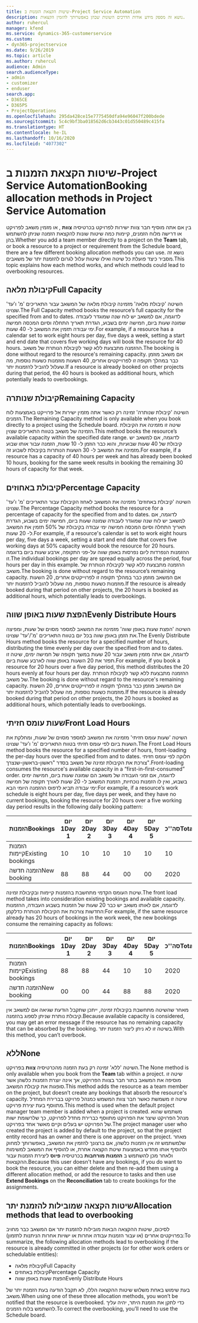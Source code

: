 ```yaml
---
title: שיטות הקצאת הזמנות ב-Project Service Automation
description: נושא זה מספק מידע אודות הדרכים השונות שבהן באפשרותך להזמין הקצאות.
author: ruhercul
manager: kfend
ms.service: dynamics-365-customerservice
ms.custom:
- dyn365-projectservice
ms.date: 9/26/2019
ms.topic: article
ms.author: ruhercul
audience: Admin
search.audienceType:
- admin
- customizer
- enduser
search.app:
- D365CE
- D365PS
- ProjectOperations
ms.openlocfilehash: 295da428ce15e7775450dfa94e96047f200bdede
ms.sourcegitcommit: 5c4c9bf3ba018562d6cb3443c01d550489c415fa
ms.translationtype: HT
ms.contentlocale: he-IL
ms.lasthandoff: 10/16/2020
ms.locfileid: "4077302"
---
```

# <a name="booking-allocation-methods-in-project-service-automation"></a><span data-ttu-id="3a9c1-103">שיטות הקצאת הזמנות ב-Project Service Automation</span><span class="sxs-lookup"><span data-stu-id="3a9c1-103">Booking allocation methods in Project Service Automation</span></span>

<span data-ttu-id="3a9c1-104">בין אם אתה מוסיף חבר צוות ישירות לפרויקט בכרטיסיה **צוות** , או מזמין משאב לפרויקט או דרישה מלוח הזמנים, קיימות כמה שיטות שונות להקצאת הזמנה שניתן להשתמש בהן.</span><span class="sxs-lookup"><span data-stu-id="3a9c1-104">Whether you add a team member directly to a project on the **Team** tab, or book a resource to a project or requirement from the Schedule board, there are a few different booking allocation methods you can use.</span></span> <span data-ttu-id="3a9c1-105">נושא זה מסביר כיצד פועלת כל שיטה ואילו שיטות עלול לגרום להזמנת יתר של משאבים.</span><span class="sxs-lookup"><span data-stu-id="3a9c1-105">This topic explains how each method works, and which methods could lead to overbooking resources.</span></span>

## <a name="full-capacity"></a><span data-ttu-id="3a9c1-106">קיבולת מלאה</span><span class="sxs-lookup"><span data-stu-id="3a9c1-106">Full Capacity</span></span> 
<span data-ttu-id="3a9c1-107">השיטה 'קיבולת מלאה' מזמינה קיבולת מלאה של המשאב עבור התאריכים 'מ' ו'עד' שצוינו.</span><span class="sxs-lookup"><span data-stu-id="3a9c1-107">The Full Capacity method books the resource’s full capacity for the specified from and to dates.</span></span> <span data-ttu-id="3a9c1-108">לדוגמה, אם למשאב יש לוח שנה שמוגדר לעבודה שמונה שעות ביום, חמישה ימים בשבוע, הגדרת תאריך התחלה וסיום המכסה חמישה ימי עבודה תזמין את המשאב ל- 40 שעות.</span><span class="sxs-lookup"><span data-stu-id="3a9c1-108">For example, if a resource has a calendar set to work eight hours per day, five days a week, setting a start and end date that covers five working days will book the resource for 40 hours.</span></span> <span data-ttu-id="3a9c1-109">ההזמנה מתבצעת ללא קשר לקיבולת הנותרת של משאב.</span><span class="sxs-lookup"><span data-stu-id="3a9c1-109">The booking is done without regard to the resource's remaining capacity.</span></span> <span data-ttu-id="3a9c1-110">אם משאב מוזמן כבר במהלך תקופה זו לפרוייקטים אחרים, 40 השעות מוזמנות כשעות נוספות, מה שעלול להוביל להזמנות יתר.</span><span class="sxs-lookup"><span data-stu-id="3a9c1-110">If a resource is already booked on other projects during that period, the 40 hours is booked as additional hours, which potentially leads to overbookings.</span></span>

## <a name="remaining-capacity"></a><span data-ttu-id="3a9c1-111">קיבולת שנותרה</span><span class="sxs-lookup"><span data-stu-id="3a9c1-111">Remaining Capacity</span></span>
<span data-ttu-id="3a9c1-112">השיטה 'קיבולת שנותרה' זמינה רק כאשר אתה מזמין ישירות אל פרוייקט באמצעות לוח הזמנים.</span><span class="sxs-lookup"><span data-stu-id="3a9c1-112">The Remaining Capacity method is only available when you book directly to a project using the Schedule board.</span></span> <span data-ttu-id="3a9c1-113">שיטה זו מזמינה את הקיבולת הזמינה של משאב בטווח התאריכים שצוין.</span><span class="sxs-lookup"><span data-stu-id="3a9c1-113">This method books the resource’s available capacity within the specified date range.</span></span> <span data-ttu-id="3a9c1-114">לדוגמה, אם למשאב יש קיבולת של 40 שעות שבועיות, והוא כבר הוזמן ל- 10 שעות, הזמנה עבור אותו שבוע מזמינה את המשאב ל- 30 השעות הנותרות בקיבולת לשבוע זה.</span><span class="sxs-lookup"><span data-stu-id="3a9c1-114">For example, if a resource has a capacity of 40 hours per week and has already been booked 10 hours, booking for the same week results in booking the remaining 30 hours of capacity for that week.</span></span>

## <a name="percentage-capacity"></a><span data-ttu-id="3a9c1-115">קיבולת באחוזים</span><span class="sxs-lookup"><span data-stu-id="3a9c1-115">Percentage Capacity</span></span>
<span data-ttu-id="3a9c1-116">השיטה 'קיבולת באחוזים' מזמינה את המשאב לאחוז הקיבולת עבור התאריכים 'מ' ו'עד' שצוינו.</span><span class="sxs-lookup"><span data-stu-id="3a9c1-116">The Percentage Capacity method books the resource for a percentage of capacity for the specified from and to dates.</span></span> <span data-ttu-id="3a9c1-117">לדוגמה, אם למשאב יש לוח שנה שמוגדר לעבודה שמונה שעות ביום, חמישה ימים בשבוע, הגדרת תאריך התחלה וסיום המכסה חמישה ימי עבודה בקיבולת של 50% תזמין את המשאב ל- 20 שעות.</span><span class="sxs-lookup"><span data-stu-id="3a9c1-117">For example, if a resource's calendar is set to work eight hours per day, five days a week, setting a start and end date that covers five working days at 50% capacity would book the resource for 20 hours.</span></span> <span data-ttu-id="3a9c1-118">ההזמנות הנפרדות ליום נפרסות באופן שווה על-פני התקופה, ארבע שעות ביום בדוגמה זו.</span><span class="sxs-lookup"><span data-stu-id="3a9c1-118">The individual bookings per day are spread equally across the period, four hours per day in this example.</span></span> <span data-ttu-id="3a9c1-119">ההזמנה מתבצעת ללא קשר לקיבולת הנותרת של משאב.</span><span class="sxs-lookup"><span data-stu-id="3a9c1-119">The booking is done without regard to the resource’s remaining capacity.</span></span> <span data-ttu-id="3a9c1-120">אם המשאב מוזמן כבר במהלך תקופה זו לפרוייקטים אחרים, 20 השעות מוזמנות כשעות נוספות, מה שעלול להוביל להזמנות יתר.</span><span class="sxs-lookup"><span data-stu-id="3a9c1-120">If the resource is already booked during that period on other projects, the 20 hours is booked as additional hours, which potentially leads to overbookings.</span></span>

## <a name="evenly-distribute-hours"></a><span data-ttu-id="3a9c1-121">הפצת שעות באופן שווה</span><span class="sxs-lookup"><span data-stu-id="3a9c1-121">Evenly Distribute Hours</span></span>
<span data-ttu-id="3a9c1-122">השיטה '‏‫הפצת שעות באופן שווה'‬ מזמינה את המשאב למספר מסוים של שעות, ומפיצה את הזמן באופן שווה בכל יום בטווח התאריכים 'מ'/'עד' שצוינו.</span><span class="sxs-lookup"><span data-stu-id="3a9c1-122">The Evenly Distribute Hours method books the resource for a specified number of hours, distributing the time evenly per day over the specified from and to dates.</span></span> <span data-ttu-id="3a9c1-123">לדוגמה, אם אתה מזמין משאב עבור 20 שעות במשך תקופה של חמישה ימים, שיטה זו תפזר את 20 השעות באופן שווה לארבע שעות ביום.</span><span class="sxs-lookup"><span data-stu-id="3a9c1-123">For example, if you book a resource for 20 hours over a five day period, this method distributes the 20 hours evenly at four hours per day.</span></span> <span data-ttu-id="3a9c1-124">ההזמנה מתבצעת ללא קשר לקיבולת הנותרת של משאב.</span><span class="sxs-lookup"><span data-stu-id="3a9c1-124">The booking is done without regard to the resource's remaining capacity.</span></span> <span data-ttu-id="3a9c1-125">אם המשאב מוזמן כבר במהלך תקופה זו לפרוייקטים אחרים, 20 השעות מוזמנות כשעות נוספות, מה שעלול להוביל להזמנות יתר.</span><span class="sxs-lookup"><span data-stu-id="3a9c1-125">If the resource is already booked during that period on other projects, the 20 hours is booked as additional hours, which potentially leads to overbookings.</span></span>

## <a name="front-load-hours"></a><span data-ttu-id="3a9c1-126">שעות עומס חזיתי</span><span class="sxs-lookup"><span data-stu-id="3a9c1-126">Front Load Hours</span></span>
<span data-ttu-id="3a9c1-127">השיטה 'שעות עומס חזיתי' מזמינה את המשאב למספר מסוים של שעות, ומחלקת את השעות ביום לפי עומס חזיתי בטווח התאריכים 'מ' ו'עד' שצוינו.</span><span class="sxs-lookup"><span data-stu-id="3a9c1-127">The Front Load Hours method books the resource for a specified number of hours, front-loading the per-day hours over the specified from and to dates.</span></span> <span data-ttu-id="3a9c1-128">חלוקה לפי עומס חזיתי צורכת את הקיבולת זמינה של משאב בסדר "ראשון-בראשון-שנצרך".</span><span class="sxs-lookup"><span data-stu-id="3a9c1-128">Front-loading consumes the resource's available capacity in a “first-in-first-consumed” order.</span></span> <span data-ttu-id="3a9c1-129">לדוגמה, אם זמני העבודה של משאב הם שמונה שעות ביום, חמישה ימים בשבוע, ואין לו הזמנות נוכחיות, הזמנת המשאב ל- 20 שעות לאורך תקופה של חמישה ימי עבודה תביא לדפוס ההזמנה היומי הבא:</span><span class="sxs-lookup"><span data-stu-id="3a9c1-129">For example, if a resource’s work schedule is eight hours per day, five days per week, and they have no current bookings, booking the resource for 20 hours over a five working day period results in the following daily booking pattern:</span></span> 

|         <span data-ttu-id="3a9c1-130">הזמנות</span><span class="sxs-lookup"><span data-stu-id="3a9c1-130">Bookings</span></span>          |    <span data-ttu-id="3a9c1-131">יום 1</span><span class="sxs-lookup"><span data-stu-id="3a9c1-131">Day 1</span></span>    |    <span data-ttu-id="3a9c1-132">יום 2</span><span class="sxs-lookup"><span data-stu-id="3a9c1-132">Day 2</span></span>    |    <span data-ttu-id="3a9c1-133">יום 3</span><span class="sxs-lookup"><span data-stu-id="3a9c1-133">Day 3</span></span>    |    <span data-ttu-id="3a9c1-134">יום 4</span><span class="sxs-lookup"><span data-stu-id="3a9c1-134">Day 4</span></span>    |    <span data-ttu-id="3a9c1-135">יום 5</span><span class="sxs-lookup"><span data-stu-id="3a9c1-135">Day 5</span></span>    |    <span data-ttu-id="3a9c1-136">סה''כ</span><span class="sxs-lookup"><span data-stu-id="3a9c1-136">Total</span></span>    |
|---------------------------|-------------|-------------|-------------|-------------|-------------|-------------|
|    <span data-ttu-id="3a9c1-137">הזמנות קיימות</span><span class="sxs-lookup"><span data-stu-id="3a9c1-137">Existing   bookings</span></span>    |    <span data-ttu-id="3a9c1-138">1</span><span class="sxs-lookup"><span data-stu-id="3a9c1-138">0</span></span>        |    <span data-ttu-id="3a9c1-139">1</span><span class="sxs-lookup"><span data-stu-id="3a9c1-139">0</span></span>        |    <span data-ttu-id="3a9c1-140">1</span><span class="sxs-lookup"><span data-stu-id="3a9c1-140">0</span></span>        |    <span data-ttu-id="3a9c1-141">1</span><span class="sxs-lookup"><span data-stu-id="3a9c1-141">0</span></span>        |    <span data-ttu-id="3a9c1-142">1</span><span class="sxs-lookup"><span data-stu-id="3a9c1-142">0</span></span>        |    <span data-ttu-id="3a9c1-143">1</span><span class="sxs-lookup"><span data-stu-id="3a9c1-143">0</span></span>        |
|    <span data-ttu-id="3a9c1-144">הזמנה חדשה</span><span class="sxs-lookup"><span data-stu-id="3a9c1-144">New   booking</span></span>          |    <span data-ttu-id="3a9c1-145">8</span><span class="sxs-lookup"><span data-stu-id="3a9c1-145">8</span></span>        |    <span data-ttu-id="3a9c1-146">8</span><span class="sxs-lookup"><span data-stu-id="3a9c1-146">8</span></span>        |    <span data-ttu-id="3a9c1-147">4</span><span class="sxs-lookup"><span data-stu-id="3a9c1-147">4</span></span>        |    <span data-ttu-id="3a9c1-148">0</span><span class="sxs-lookup"><span data-stu-id="3a9c1-148">0</span></span>        |    <span data-ttu-id="3a9c1-149">0</span><span class="sxs-lookup"><span data-stu-id="3a9c1-149">0</span></span>        |    <span data-ttu-id="3a9c1-150">20</span><span class="sxs-lookup"><span data-stu-id="3a9c1-150">20</span></span>       |

<span data-ttu-id="3a9c1-151">שיטת העומס הקדמי מתחשבת בהזמנות קיימות ובקיבולת זמינה.</span><span class="sxs-lookup"><span data-stu-id="3a9c1-151">The front load method takes into consideration existing bookings and available capacity.</span></span> <span data-ttu-id="3a9c1-152">לדוגמה, אם לאותו משאב יש כבר 20 שעות של הזמנות בשבוע העבודה, ההזמנות החדשות צורכות את הקיבולת הנותרת כדלקמן:</span><span class="sxs-lookup"><span data-stu-id="3a9c1-152">For example, if the same resource already has 20 hours of bookings in the work week, the new bookings consume the remaining capacity as follows:</span></span>

|   <span data-ttu-id="3a9c1-153">הזמנות</span><span class="sxs-lookup"><span data-stu-id="3a9c1-153">Bookings</span></span>          | <span data-ttu-id="3a9c1-154">יום 1</span><span class="sxs-lookup"><span data-stu-id="3a9c1-154">Day 1</span></span> | <span data-ttu-id="3a9c1-155">יום 2</span><span class="sxs-lookup"><span data-stu-id="3a9c1-155">Day 2</span></span> | <span data-ttu-id="3a9c1-156">יום 3</span><span class="sxs-lookup"><span data-stu-id="3a9c1-156">Day 3</span></span> | <span data-ttu-id="3a9c1-157">יום 4</span><span class="sxs-lookup"><span data-stu-id="3a9c1-157">Day 4</span></span> | <span data-ttu-id="3a9c1-158">יום 5</span><span class="sxs-lookup"><span data-stu-id="3a9c1-158">Day 5</span></span> | <span data-ttu-id="3a9c1-159">סה''כ</span><span class="sxs-lookup"><span data-stu-id="3a9c1-159">Total</span></span> |
|---------------------|-------|-------|-------|-------|-------|-------|
| <span data-ttu-id="3a9c1-160">הזמנות קיימות</span><span class="sxs-lookup"><span data-stu-id="3a9c1-160">Existing   bookings</span></span> | <span data-ttu-id="3a9c1-161">8</span><span class="sxs-lookup"><span data-stu-id="3a9c1-161">8</span></span>     | <span data-ttu-id="3a9c1-162">8</span><span class="sxs-lookup"><span data-stu-id="3a9c1-162">8</span></span>     | <span data-ttu-id="3a9c1-163">4</span><span class="sxs-lookup"><span data-stu-id="3a9c1-163">4</span></span>     | <span data-ttu-id="3a9c1-164">1</span><span class="sxs-lookup"><span data-stu-id="3a9c1-164">0</span></span>     | <span data-ttu-id="3a9c1-165">1</span><span class="sxs-lookup"><span data-stu-id="3a9c1-165">0</span></span>     | <span data-ttu-id="3a9c1-166">20</span><span class="sxs-lookup"><span data-stu-id="3a9c1-166">20</span></span>    |
| <span data-ttu-id="3a9c1-167">הזמנה חדשה</span><span class="sxs-lookup"><span data-stu-id="3a9c1-167">New   booking</span></span>       | <span data-ttu-id="3a9c1-168">0</span><span class="sxs-lookup"><span data-stu-id="3a9c1-168">0</span></span>     | <span data-ttu-id="3a9c1-169">0</span><span class="sxs-lookup"><span data-stu-id="3a9c1-169">0</span></span>     | <span data-ttu-id="3a9c1-170">4</span><span class="sxs-lookup"><span data-stu-id="3a9c1-170">4</span></span>     | <span data-ttu-id="3a9c1-171">8</span><span class="sxs-lookup"><span data-stu-id="3a9c1-171">8</span></span>     | <span data-ttu-id="3a9c1-172">8</span><span class="sxs-lookup"><span data-stu-id="3a9c1-172">8</span></span>     | <span data-ttu-id="3a9c1-173">20</span><span class="sxs-lookup"><span data-stu-id="3a9c1-173">20</span></span>    |

<span data-ttu-id="3a9c1-174">מאחר שהשיטה מתחשבת בקיבולת זמינה, ייתכן שתקבל הודעת שגיאה אם למשאב אין קיבולת נותרת שניתן לספוג בהזמנה.</span><span class="sxs-lookup"><span data-stu-id="3a9c1-174">Because available capacity is considered, you may get an error message if the resource has no remaining capacity that can be absorbed by the booking.</span></span> <span data-ttu-id="3a9c1-175">בשיטה זו לא ניתן ליצור הזמנת יתר.</span><span class="sxs-lookup"><span data-stu-id="3a9c1-175">With this method, you can’t overbook.</span></span>

## <a name="none"></a><span data-ttu-id="3a9c1-176">ללא</span><span class="sxs-lookup"><span data-stu-id="3a9c1-176">None</span></span>
<span data-ttu-id="3a9c1-177">השיטה 'ללא' זמינה רק בעת הזמנה מהכרטיסיה **צוות** בפרויקט.</span><span class="sxs-lookup"><span data-stu-id="3a9c1-177">The None method is only available when you book from the **Team** tab within a project.</span></span> <span data-ttu-id="3a9c1-178">שיטה זו מוסיפה את המשאב בתור חבר בצוות הפרויקט, אך אינה יוצרת הזמנות כלשהן אשר סופגות את קיבולת המשאב.</span><span class="sxs-lookup"><span data-stu-id="3a9c1-178">This method adds the resource as a team member on the project, but doesn’t create any bookings that absorb the resource's capacity.</span></span> <span data-ttu-id="3a9c1-179">שיטה זו משמשת כאשר חבר צוות המשמש כמנהל פרויקט בברירת המחדל מתווסף בעת יצירת פרויקט.</span><span class="sxs-lookup"><span data-stu-id="3a9c1-179">This method is used when the default project manager team member is added when a project is created.</span></span> <span data-ttu-id="3a9c1-180">משתמש שהוא מנהל הפרויקט שיצר את הפרויקט מתווסף כברירת מחדל לפרויקט, כך שלרשומת ישות של הפרויקט יש בעלים וקיים מאשר אחד בפרויקט.</span><span class="sxs-lookup"><span data-stu-id="3a9c1-180">The project manager user who created the project is added by default to the project, so that the project entity record has an owner and there is one approver on the project.</span></span> <span data-ttu-id="3a9c1-181">מאחר שלמשתמש זה אין הזמנות כלשהן, אם ברצונך להזמין את המשאב, באפשרותך למחוק ולהוסיף אותו מחדש באמצעות שיטת הקצאה אחרת, או להוסיף את המשאב למשימות ולאחר מכן להשתמש ב **הזמנות מורחבות** בכרטיסיה **פיוס** ליצירת הזמנות עבור ההקצאות.</span><span class="sxs-lookup"><span data-stu-id="3a9c1-181">Because this user doesn't have any bookings, if you do want to book the resource, you can either delete and then re-add them using a different allocation method, or add the resource to tasks and then use **Extend Bookings** on the **Reconciliation** tab to create bookings for the assignments.</span></span>

## <a name="allocation-methods-that-lead-to-overbooking"></a><span data-ttu-id="3a9c1-182">שיטות הקצאה שמובילות להזמנת יתר</span><span class="sxs-lookup"><span data-stu-id="3a9c1-182">Allocation methods that lead to overbooking</span></span>
<span data-ttu-id="3a9c1-183">לסיכום, שיטות ההקצאה הבאות מובילות להזמנת יתר אם המשאב כבר מחויב בפרויקטים אחרים (או עבור הזמנות עבודה אחרות או ישויות אחרות הניתנות לתזמון):</span><span class="sxs-lookup"><span data-stu-id="3a9c1-183">To summarize, the following allocation methods lead to overbooking if the resource is already committed in other projects (or for other work orders or schedulable entities):</span></span>

- <span data-ttu-id="3a9c1-184">קיבולת מלאה</span><span class="sxs-lookup"><span data-stu-id="3a9c1-184">Full Capacity</span></span>
- <span data-ttu-id="3a9c1-185">קיבולת באחוזים</span><span class="sxs-lookup"><span data-stu-id="3a9c1-185">Percentage Capacity</span></span>
- <span data-ttu-id="3a9c1-186">הפצת שעות באופן שווה</span><span class="sxs-lookup"><span data-stu-id="3a9c1-186">Evenly Distribute Hours</span></span>

<span data-ttu-id="3a9c1-187">בעת שימוש באחת משלוש שיטות ההקצאה הללו, לא תקבל הודעה בעת הזמנת יתר של משאב.</span><span class="sxs-lookup"><span data-stu-id="3a9c1-187">When using one of these three allocation methods, you won’t be notified that the resource is overbooked.</span></span> <span data-ttu-id="3a9c1-188">כדי לתקן את הזמנת היתר, יהיה עליך להשתמש בלוח הזמנים.</span><span class="sxs-lookup"><span data-stu-id="3a9c1-188">To correct the overbooking, you’ll need to use the Schedule board.</span></span>
